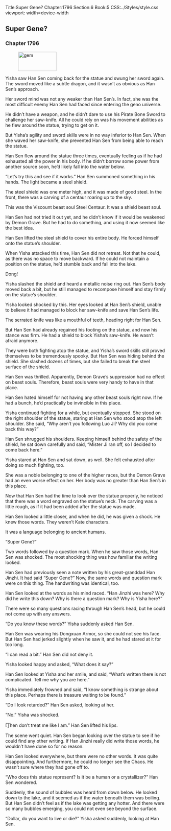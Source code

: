 Title:Super Gene? 
Chapter:1796 
Section:6 
Book:5 
CSS:../Styles/style.css 
viewport: width=device-width
  
## Super Gene?
### Chapter 1796 
<figure>
	<img src="../Images/gem.gif" alt="gem" id="gem" width="120" height="60" />
</figure>
  

  
  Yisha saw Han Sen coming back for the statue and swung her sword again. The sword moved like a subtle dragon, and it wasn’t as obvious as Han Sen’s approach.

Her sword mind was not any weaker than Han Sen’s. In fact, she was the most difficult enemy Han Sen had faced since entering the geno universe.

He didn’t have a weapon, and he didn’t dare to use his Pirate Bone Sword to challenge her saw-knife. All he could rely on was his movement abilities as he flew around the statue, trying to get on it.

But Yisha’s agility and sword skills were in no way inferior to Han Sen. When she waved her saw-knife, she prevented Han Sen from being able to reach the statue.

Han Sen flew around the statue three times, eventually feeling as if he had exhausted all the power in his body. If he didn’t borrow some power from another source soon, he’d likely fall into the water below.

“Let’s try this and see if it works.” Han Sen summoned something in his hands. The light became a steel shield.

The steel shield was one meter high, and it was made of good steel. In the front, there was a carving of a centaur roaring up to the sky.

This was the Viscount beast soul Steel Centaur. It was a shield beast soul.

Han Sen had not tried it out yet, and he didn’t know if it would be weakened by Demon Grave. But he had to do something, and using it now seemed like the best idea.

Han Sen lifted the steel shield to cover his entire body. He forced himself onto the statue’s shoulder.

When Yisha attacked this time, Han Sen did not retreat. Not that he could, as there was no space to move backward. If he could not maintain a position on the statue, he’d stumble back and fall into the lake.

Dong!

Yisha slashed the shield and heard a metallic noise ring out. Han Sen’s body moved back a bit, but he still managed to recompose himself and stay firmly on the statue’s shoulder.

Yisha looked shocked by this. Her eyes looked at Han Sen’s shield, unable to believe it had managed to block her saw-knife and save Han Sen’s life.

The serrated knife was like a mouthful of teeth, heading right for Han Sen.

But Han Sen had already regained his footing on the statue, and now his stance was firm. He had a shield to block Yisha’s saw-knife. He wasn’t afraid anymore.

They were both fighting atop the statue, and Yisha’s sword skills still proved themselves to be tremendously spooky. But Han Sen was hiding behind the shield. She slashed dozens of times, but she failed to break the steel surface of the shield.

Han Sen was thrilled. Apparently, Demon Grave’s suppression had no effect on beast souls. Therefore, beast souls were very handy to have in that place.

Han Sen hated himself for not having any other beast souls right now. If he had a bunch, he’d practically be invincible in this place.

Yisha continued fighting for a while, but eventually stopped. She stood on the right shoulder of the statue, staring at Han Sen who stood atop the left shoulder. She said, “Why aren’t you following Luo Ji? Why did you come back this way?”

Han Sen shrugged his shoulders. Keeping himself behind the safety of the shield, he sat down carefully and said, “Mister Ji ran off, so I decided to come back here.”

Yisha stared at Han Sen and sat down, as well. She felt exhausted after doing so much fighting, too.

She was a noble belonging to one of the higher races, but the Demon Grave had an even worse effect on her. Her body was no greater than Han Sen’s in this place.

Now that Han Sen had the time to look over the statue properly, he noticed that there was a word engraved on the statue’s neck. The carving was a little rough, as if it had been added after the statue was made.

Han Sen looked a little closer, and when he did, he was given a shock. He knew those words. They weren’t Kate characters.

It was a language belonging to ancient humans.

“Super Gene?”

Two words followed by a question mark. When he saw those words, Han Sen was shocked. The most shocking thing was how familiar the writing looked.

Han Sen had previously seen a note written by his great-granddad Han Jinzhi. It had said “Super Gene?” Now, the same words and question mark were on this thing. The handwriting was identical, too.

Han Sen looked at the words as his mind raced. “Han Jinzhi was here? Why did he write this down? Why is there a question mark? Why is Yisha here?”

There were so many questions racing through Han Sen’s head, but he could not come up with any answers.

“Do you know these words?” Yisha suddenly asked Han Sen.

Han Sen was wearing his Dongxuan Armor, so she could not see his face. But Han Sen had jerked slightly when he saw it, and he had stared at it for too long.

“I can read a bit.” Han Sen did not deny it.

Yisha looked happy and asked, “What does it say?”

Han Sen looked at Yisha and her smile, and said, “What’s written there is not complicated. Tell me why you are here.”

Yisha immediately frowned and said, “I know something is strange about this place. Perhaps there is treasure waiting to be found.”

“Do I look retarded?” Han Sen asked, looking at her.

“No.” Yisha was shocked.

叮hen don’t treat me like I am.” Han Sen lifted his lips.

The scene went quiet. Han Sen began looking over the statue to see if he could find any other writing. If Han Jinzhi really did write those words, he wouldn’t have done so for no reason.

Han Sen looked everywhere, but there were no other words. It was quite disappointing. And furthermore, he could no longer see the Chaos. He wasn’t sure where they had gone off to.

“Who does this statue represent? Is it be a human or a crystallizer?” Han Sen wondered.

Suddenly, the sound of bubbles was heard from down below. He looked down to the lake, and it seemed as if the water beneath them was boiling. But Han Sen didn’t feel as if the lake was getting any hotter. And there were so many bubbles emerging, you could not even see beyond the surface.

“Dollar, do you want to live or die?” Yisha asked suddenly, looking at Han Sen.
